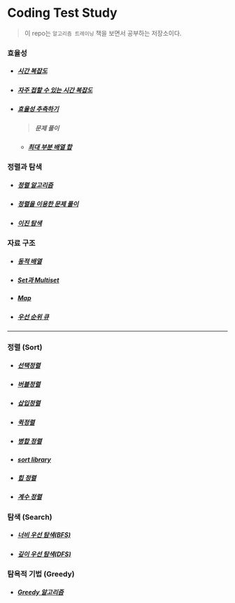 # Coding Test Study

> 이 repo는 `알고리즘 트레이닝` 책을 보면서 공부하는 저장소이다.

### 효율성

- ##### [시간 복잡도](https://github.com/leehosu/coding-test-cpp/blob/master/ch3/efficiency.md)
- ##### [자주 접할 수 있는 시간 복잡도](https://github.com/leehosu/coding-test-cpp/blob/master/ch3/PopularEfficiency.md)
- ##### [효율성 추측하기](https://github.com/leehosu/coding-test-cpp/blob/master/ch3/GuessEfficiency.md)
  > ##### 문제 풀이
  - ##### [최대 부분 배열 합](https://github.com/leehosu/coding-test-cpp/blob/master/ch3/max_array_sum.md)

### 정렬과 탐색

- ##### [정렬 알고리즘](https://github.com/leehosu/coding-test-cpp/blob/master/ch4/SortAndSerach.md)
- ##### [정렬을 이용한 문제 풀이](https://github.com/leehosu/coding-test-cpp/blob/master/ch4/SolutionUseSort.md)
- ##### [이진 탐색](https://github.com/leehosu/coding-test-cpp/blob/master/ch4/BinarySerach.md)

### 자료 구조

- ##### [동적 배열](https://github.com/leehosu/coding-test-cpp/blob/master/ch5/DataStructer.md)
- ##### [Set과 Multiset](https://github.com/leehosu/coding-test-cpp/blob/master/ch5/SetAndMultiset.md)
- ##### [Map](https://github.com/leehosu/coding-test-cpp/blob/master/ch5/Map.md)
- ##### [우선 순위 큐](https://github.com/leehosu/coding-test-cpp/blob/master/ch5/PriorityQueue.md)

---

### 정렬 (Sort)

- ##### [선택정렬](https://github.com/leehosu/coding-test-cpp/blob/master/sort/selectSort.md)

- ##### [버블정렬](https://github.com/leehosu/coding-test-cpp/blob/master/sort/bubleSort.md)

- ##### [삽입정렬](https://github.com/leehosu/coding-test-cpp/blob/master/sort/insertSort.md)

- ##### [퀵정렬](https://github.com/leehosu/coding-test-cpp/blob/master/sort/quickSort.md)

- ##### [병합 정렬](https://github.com/leehosu/coding-test-cpp/blob/master/sort/mergeSort.md)

- ##### [sort library](https://github.com/leehosu/coding-test-cpp/blob/master/sort/sortLibrary.md)

- ##### [힙 정렬](https://github.com/leehosu/coding-test-cpp/blob/master/sort/heapSort.md)

- ##### [계수 정렬](https://github.com/leehosu/coding-test-cpp/blob/master/sort/countingSort.md)

### 탐색 (Search)

- ##### [너비 우선 탐색(BFS)](https://github.com/leehosu/coding-test-cpp/blob/master/search/BFS.md)

- ##### [깊이 우선 탐색(DFS)](https://github.com/leehosu/coding-test-cpp/blob/master/search/DFS.md)

### 탐욕적 기법 (Greedy)

- ##### [Greedy 알고리즘](https://github.com/leehosu/coding-test-cpp/blob/master/greedy/greedy.md)
